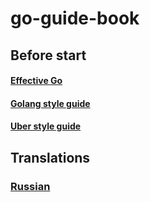 # go-guide-book

## Before start

#### [Effective Go](https://golang.org/doc/effective_go)

#### [Golang style guide](https://github.com/golang/go/wiki/CodeReviewComments)

#### [Uber style guide](https://github.com/uber-go/guide/blob/master/style.md)

## Translations

### [Russian](ru/readme.md)



